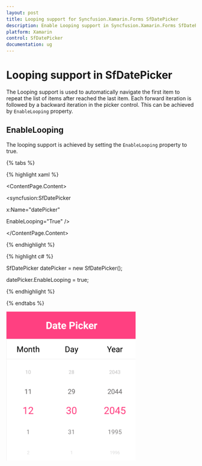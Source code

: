 ```yaml
---
layout: post
title: Looping support for Syncfusion.Xamarin.Forms SfDatePicker
description: Enable Looping support in Syncfusion.Xamarin.Forms SfDatePicker control to repeat the list of items.
platform: Xamarin
control: SfDatePicker
documentation: ug
---
```


# Looping support in SfDatePicker

The Looping support is used to automatically navigate the first item to repeat the list of items after reached the last item. Each forward iteration is followed by a backward iteration in the picker control. This can be achieved by `EnableLooping` property.

## EnableLooping

The looping support is achieved by setting the `EnableLooping` property to true.

{% tabs %}

{% highlight xaml %}

<ContentPage.Content>

<syncfusion:SfDatePicker

x:Name="datePicker"

EnableLooping="True" />

</ContentPage.Content>

</ContentPage>

{% endhighlight %}

{% highlight c# %}

SfDatePicker datePicker = new SfDatePicker();

datePicker.EnableLooping = true;

{% endhighlight %}

{% endtabs %}

![Looping Image](images/Looping.png)
